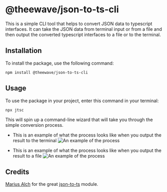 # @theewave/json-to-ts-cli

This is a simple CLI tool that helps to convert JSON data to typescript interfaces. It can take the JSON data from terminal input or from a file and then output the converted typescript interfaces to a file or to the terminal.

## Installation

To install the package, use the following command:

```shell
npm install @theewave/json-to-ts-cli
```

## Usage

To use the package in your project, enter this command in your terminal:

```shell
npx jtsc
```

This will spin up a command-line wizard that will take you through the simple conversion process.

- This is an example of what the process looks like when you output the result to the terminal
  ![An example of the process](https://drive.google.com/uc?id=1AhLeZFTJ57o2wByopLh9KAudKzEw8B6D)

- This is an example of what the process looks like when you output the result to a file
  ![An example of the process](https://drive.google.com/uc?id=1WqRJBTibxwMPMxPUcuJO4bpvCmE7bXdz)

## Credits

[Marius Alch](https://github.com/MariusAlch/) for the great [json-to-ts](https://github.com/MariusAlch/json-to-ts) module.
